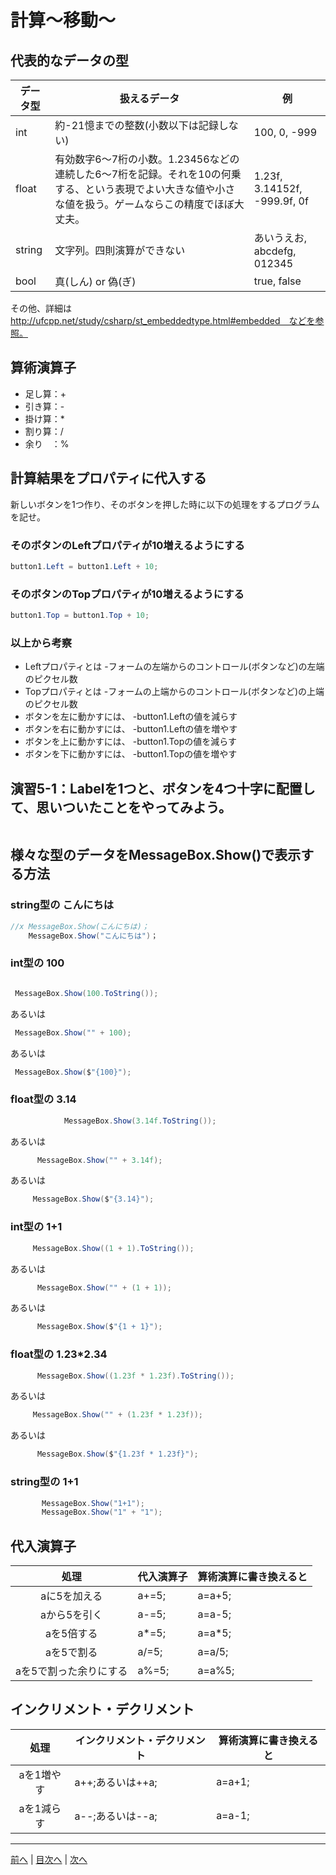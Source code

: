 # 計算～移動～

## 代表的なデータの型
|データ型|扱えるデータ|例|
|-------|-----------|--|
|int    | 約-21憶までの整数(小数以下は記録しない)          |100, 0, -999  |
|float  | 有効数字6～7桁の小数。1.23456などの連続した6～7桁を記録。それを10の何乗する、という表現でよい大きな値や小さな値を扱う。ゲームならこの精度でほぼ大丈夫。|1.23f, 3.14152f, -999.9f, 0f  |
|string |文字列。四則演算ができない           | あいうえお, abcdefg, 012345 |
|bool   |  真(しん) or 偽(ぎ)         | true, false |

その他、詳細は http://ufcpp.net/study/csharp/st_embeddedtype.html#embedded　などを参照。

## 算術演算子
- 足し算：+
- 引き算：-
- 掛け算：*
- 割り算：/
- 余り　：%

## 計算結果をプロパティに代入する
新しいボタンを1つ作り、そのボタンを押した時に以下の処理をするプログラムを記せ。

### そのボタンのLeftプロパティが10増えるようにする
```cs
button1.Left = button1.Left + 10;
```

### そのボタンのTopプロパティが10増えるようにする
```cs
button1.Top = button1.Top + 10;
```

### 以上から考察
- Leftプロパティとは
  -フォームの左端からのコントロール(ボタンなど)の左端のピクセル数
- Topプロパティとは
  -フォームの上端からのコントロール(ボタンなど)の上端のピクセル数
- ボタンを左に動かすには、
  -button1.Leftの値を減らす
- ボタンを右に動かすには、
  -button1.Leftの値を増やす
- ボタンを上に動かすには、
  -button1.Topの値を減らす
- ボタンを下に動かすには、
  -button1.Topの値を増やす

## 演習5-1：Labelを1つと、ボタンを4つ十字に配置して、思いついたことをやってみよう。

```cs

```

## 様々な型のデータをMessageBox.Show()で表示する方法
### string型の こんにちは
```cs 
//x MessageBox.Show(こんにちは)；
    MessageBox.Show("こんにちは")；
```

### int型の 100
```cs

 MessageBox.Show(100.ToString());
```

あるいは

```cs
 MessageBox.Show("" + 100);
```

あるいは

```cs
 MessageBox.Show($"{100}");
```

### float型の 3.14
```cs
            MessageBox.Show(3.14f.ToString());
```

あるいは

```cs
      MessageBox.Show("" + 3.14f);
```

あるいは

```cs
     MessageBox.Show($"{3.14}");
```

### int型の 1+1
```cs
     MessageBox.Show((1 + 1).ToString());
```

あるいは

```cs
      MessageBox.Show("" + (1 + 1));
```

あるいは

```cs
      MessageBox.Show($"{1 + 1}");
```

### float型の 1.23*2.34
```cs
      MessageBox.Show((1.23f * 1.23f).ToString());
```

あるいは

```cs
     MessageBox.Show("" + (1.23f * 1.23f));
```

あるいは

```cs
      MessageBox.Show($"{1.23f * 1.23f}");
```

### string型の 1+1
```cs
       MessageBox.Show("1+1");
       MessageBox.Show("1" + "1");
```

## 代入演算子
|処理                   |代入演算子|算術演算に書き換えると|
|:---------------------:|---------|-------------------|
|aに5を加える            | a+=5;  |a=a+5;   |
|aから5を引く           | a-=5;  |a=a-5;    |
|aを5倍する             | a*=5; | a=a*5;    |
|aを5で割る             | a/=5; | a=a/5;    |
|aを5で割った余りにする   | a%=5; | a=a%5;   |

## インクリメント・デクリメント
|処理      |インクリメント・デクリメント|算術演算に書き換えると|
|:-------:|--------------------------|----------------------|
|aを1増やす| a++;あるいは++a;  | a=a+1; |		
|aを1減らす|	a--;あるいは--a; | a=a-1; |

---

[前へ](04.md) | [目次へ](README.md#%E7%9B%AE%E6%AC%A1) | [次へ](06.md)
